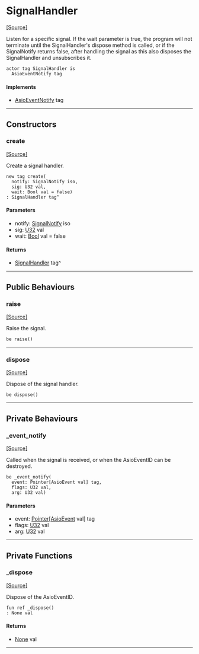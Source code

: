 # SignalHandler
<span class="source-link">[[Source]](src/signals/signal_handler.md#L-0-10)</span>

Listen for a specific signal.
If the wait parameter is true, the program will not terminate until the SignalHandler's dispose method is called, or if the SignalNotify returns false, after handling the signal as this also disposes the SignalHandler and unsubscribes it.



```pony
actor tag SignalHandler is
  AsioEventNotify tag
```

#### Implements

* [AsioEventNotify](builtin-AsioEventNotify.md) tag

---

## Constructors

### create
<span class="source-link">[[Source]](src/signals/signal_handler.md#L-0-20)</span>


Create a signal handler.


```pony
new tag create(
  notify: SignalNotify iso,
  sig: U32 val,
  wait: Bool val = false)
: SignalHandler tag^
```
#### Parameters

*   notify: [SignalNotify](signals-SignalNotify.md) iso
*   sig: [U32](builtin-U32.md) val
*   wait: [Bool](builtin-Bool.md) val = false

#### Returns

* [SignalHandler](signals-SignalHandler.md) tag^

---

## Public Behaviours

### raise
<span class="source-link">[[Source]](src/signals/signal_handler.md#L-0-29)</span>


Raise the signal.


```pony
be raise()
```

---

### dispose
<span class="source-link">[[Source]](src/signals/signal_handler.md#L-0-35)</span>


Dispose of the signal handler.


```pony
be dispose()
```

---

## Private Behaviours

### _event_notify
<span class="source-link">[[Source]](src/signals/signal_handler.md#L-0-41)</span>


Called when the signal is received, or when the AsioEventID can be
destroyed.


```pony
be _event_notify(
  event: Pointer[AsioEvent val] tag,
  flags: U32 val,
  arg: U32 val)
```
#### Parameters

*   event: [Pointer](builtin-Pointer.md)\[[AsioEvent](builtin-AsioEvent.md) val\] tag
*   flags: [U32](builtin-U32.md) val
*   arg: [U32](builtin-U32.md) val

---

## Private Functions

### _dispose
<span class="source-link">[[Source]](src/signals/signal_handler.md#L-0-54)</span>


Dispose of the AsioEventID.


```pony
fun ref _dispose()
: None val
```

#### Returns

* [None](builtin-None.md) val

---

